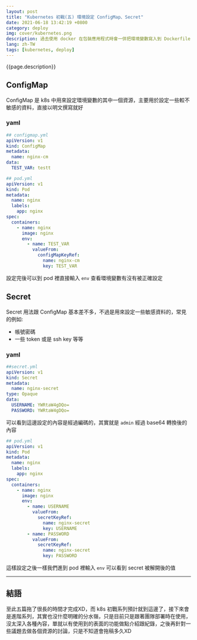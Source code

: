 ```yaml
---
layout: post
title: "Kubernetes 初戰(五) 環境設定 ConfigMap、Secret"
date: 2021-06-18 13:42:19 +0800
category: deploy
img: cover/kubernetes.png
description: 過去使用 docker 在包裝應用程式時會一併把環境變數寫入到 Dockerfile 中作為服務的設定，但是難道每次更改設定都要重 build 一個 image 嗎，k8s 有提供比較方便的做法，那就是本篇要介紹到的 ConfigMap 與 Secret，可以直接從外部資源來設定容器內的環境變數
lang: zh-TW
tags: [kubernetes, deploy]
---
```


{{page.description}}


## ConfigMap

ConfigMap 是 k8s 中用來設定環境變數的其中一個資源，主要用於設定一些較不敏感的資料，直接以明文撰寫就好

### yaml

```yaml
## configmap.yml
apiVersion: v1
kind: ConfigMap
metadata:
  name: nginx-cm
data:
  TEST_VAR: testt
```

```yaml
## pod.yml
apiVersion: v1
kind: Pod
metadata:
  name: nginx
  labels:
    app: nginx
spec:
  containers:
    - name: nginx
      image: nginx
      env:
        - name: TEST_VAR
          valueFrom:
            configMapKeyRef:
              name: nginx-cm
              key: TEST_VAR
```

設定完後可以到 pod 裡直接輸入 `env` 查看環境變數有沒有被正確設定

## Secret

Secret 用法跟 ConfigMap 基本差不多，不過是用來設定一些敏感資料的，常見的例如:
+ 帳號密碼
+ 一些 token 或是 ssh key 等等

### yaml

```yaml
##secret.yml
apiVersion: v1
kind: Secret
metadata:
  name: nginx-secret
type: Opaque
data:
  USERNAME: YWRtaW4gDQo=
  PASSWORD: YWRtaW4gDQo=
```

可以看到這邊設定的內容是經過編碼的，其實就是 `admin` 經過 base64 轉換後的內容

```yaml
## pod.yml
apiVersion: v1
kind: Pod
metadata:
  name: nginx
  labels:
    app: nginx
spec:
  containers:
    - name: nginx
      image: nginx
      env:
        - name: USERNAME
          valueFrom:
            secretKeyRef:
              name: nginx-secret
              key: USERNAME
        - name: PASSWORD
          valueFrom:
            secretKeyRef:
              name: nginx-secret
              key: PASSWORD
```

這樣設定之後一樣我們進到 pod 裡輸入 `env` 可以看到 secret 被解開後的值

---

## 結語
至此五篇拖了很長的時間才完成XD，而 k8s 初戰系列預計就到這邊了，接下來會是進階系列，其實也沒什麼明確的分水嶺，只是目前只是跟著團隊部署時在使用，沒太深入各種內容，單就以有使用到的表面的功能做點介紹跟紀錄，之後再針對一些議題去做各個資源的討論，只是不知道會拖稿多久XD